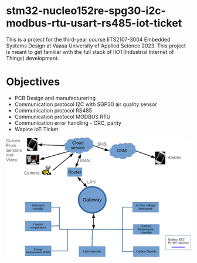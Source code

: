 # stm32-nucleo152re-spg30-i2c-modbus-rtu-usart-rs485-iot-ticket

This is a project for the third-year course IITS2107-3004 Embedded Systems Design at Vaasa University of Applied Science 2023. This project is meant to get familiar with the full stack of IIOT(Industrial Internet of Things) development. 

# Objectives

* PCB Design and manufacturering
* Communication protocol I2C with SGP30 air quality sensor
* Communication protocol RS485
* Communication protocol MODBUS RTU
* Communication error handling - CRC, parity
* Wapice IoT-Ticket

![Block diagram](./docs/images/block-diagram.png)<br>